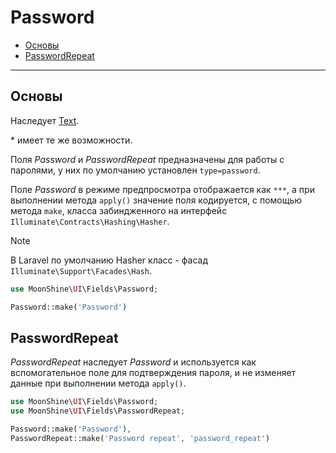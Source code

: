 # Password

- [Основы](#basics)
- [PasswordRepeat](#password-repeat)

---

<a name="basics"></a>
## Основы

Наследует [Text](/docs/{{version}}/fields/text).

\* имеет те же возможности.

Поля *Password* и *PasswordRepeat* предназначены для работы с паролями, у них по умолчанию установлен `type=password`.

Поле *Password* в режиме предпросмотра отображается как `***`, а при выполнении метода `apply()` значение поля кодируется, с помощью метода `make`, класса забиндженного на интерфейс `Illuminate\Contracts\Hashing\Hasher`.

> [!NOTE]
> В Laravel по умолчанию Hasher класс - фасад `Illuminate\Support\Facades\Hash`.

```php
use MoonShine\UI\Fields\Password;

Password::make('Password')
```

<a name="password-repeat"></a>
## PasswordRepeat

*PasswordRepeat* наследует *Password* и используется как вспомогательное поле для подтверждения пароля, и не изменяет данные при выполнении метода `apply()`.

```php
use MoonShine\UI\Fields\Password;
use MoonShine\UI\Fields\PasswordRepeat;

Password::make('Password'),
PasswordRepeat::make('Password repeat', 'password_repeat')
```

